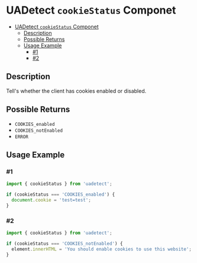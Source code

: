 # UADetect `cookieStatus` Componet

- [UADetect `cookieStatus` Componet](#uadetect-cookiestatus-componet)
  - [Description](#description)
  - [Possible Returns](#possible-returns)
  - [Usage Example](#usage-example)
    - [#1](#1)
    - [#2](#2)

## Description

Tell's whether the client has cookies enabled or disabled.

## Possible Returns

- `COOKIES_enabled`
- `COOKIES_notEnabled`
- `ERROR`

## Usage Example

### #1

```js
import { cookieStatus } from 'uadetect';

if (cookieStatus === 'COOKIES_enabled') {
  document.cookie = 'test=test';
}
```

### #2

```js
import { cookieStatus } from 'uadetect';

if (cookieStatus === 'COOKIES_notEnabled') {
  element.innerHTML = 'You should enable cookies to use this website';
}
```
